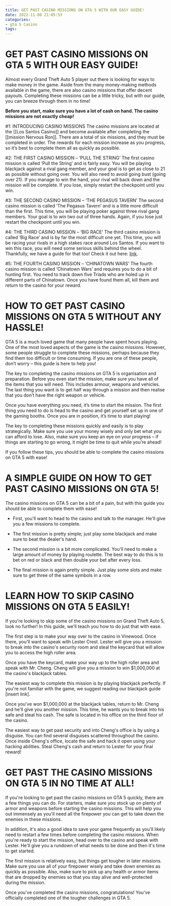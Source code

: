 ```yaml
---
title: GET PAST CASINO MISSIONS ON GTA 5 WITH OUR EASY GUIDE!
date: 2022-11-08 21:05:53
categories:
- gta 5 Casino
tags:
---
```



#  GET PAST CASINO MISSIONS ON GTA 5 WITH OUR EASY GUIDE!

Almost every Grand Theft Auto 5 player out there is looking for ways to make money in the game. Aside from the many money-making methods available in the game, there are also casino missions that offer decent payouts. Completing these missions can be a little tricky, but with our guide, you can breeze through them in no time!

**Before you start, make sure you have a lot of cash on hand. The casino missions are not exactly cheap!**

#1: INTRODUCING CASINO MISSIONS
The casino missions are located at the [[Los Santos Casino]] and become available after completing the [[mission Nervous Ron]]. There are a total of six missions, and they must be completed in order. The rewards for each mission increase as you progress, so it’s best to complete them all as quickly as possible.

#2: THE FIRST CASINO MISSION – ‘PULL THE STRING’
The first casino mission is called ‘Pull the String’ and is fairly easy. You will be playing blackjack against a rival gang member, and your goal is to get as close to 21 as possible without going over. You will also need to avoid going bust (going over 21). If you manage to win the hand, your rival will back down and the mission will be complete. If you lose, simply restart the checkpoint until you win.

#3: THE SECOND CASINO MISSION – ‘THE PEGASUS TAVERN’
The second casino mission is called ‘The Pegasus Tavern’ and is a little more difficult than the first. This time, you will be playing poker against three rival gang members. Your goal is to win two out of three hands. Again, if you lose just restart the checkpoint until you win.

#4: THE THIRD CASINO MISSION – ‘BIG RACE’
The third casino mission is called ‘Big Race’ and is by far the most difficult one yet. This time, you will be racing your rivals in a high stakes race around Los Santos. If you want to win this race, you will need some serious skills behind the wheel. Thankfully, we have a guide for that too! Check it out here: [link](http://www.gtadriveguide.com/big-race-gta-5/).

#5: THE FOURTH CASINO MISSION – ‘CHINATOWN WARS’
The fourth casino mission is called ‘Chinatown Wars’ and requires you to do a bit of hunting first. You need to track down five Triads who are holed up in different parts of Chinatown. Once you have found them all, kill them and return to the casino for your reward.

#  HOW TO GET PAST CASINO MISSIONS ON GTA 5 WITHOUT ANY HASSLE!

GTA 5 is a much loved game that many people have spent hours playing. One of the most loved aspects of the game is the casino missions. However, some people struggle to complete these missions, perhaps because they find them too difficult or time consuming. If you are one of these people, don’t worry – this guide is here to help you!

The key to completing the casino missions on GTA 5 is organisation and preparation. Before you even start the mission, make sure you have all of the items that you will need. This includes armour, weapons and vehicles. The last thing you want is to get half way through a mission and then realise that you don’t have the right weapon or vehicle.

Once you have everything you need, it’s time to start the mission. The first thing you need to do is head to the casino and get yourself set up in one of the gaming booths. Once you are in position, it’s time to start playing!

The key to completing these missions quickly and easily is to play strategically. Make sure you use your money wisely and only bet what you can afford to lose. Also, make sure you keep an eye on your progress – if things are starting to go wrong, it might be time to quit while you’re ahead!

If you follow these tips, you should be able to complete the casino missions on GTA 5 with ease!

#  A SIMPLE GUIDE ON HOW TO GET PAST CASINO MISSIONS ON GTA 5!

The casino missions on GTA 5 can be a bit of a pain, but with this guide you should be able to complete them with ease!

- First, you'll want to head to the casino and talk to the manager. He'll give you a few missions to complete.

- The first mission is pretty simple; just play some blackjack and make sure to beat the dealer's hand.

- The second mission is a bit more complicated. You'll need to make a large amount of money by playing roulette. The best way to do this is to bet on red or black and then double your bet after every loss.

- The final mission is again pretty simple. Just play some slots and make sure to get three of the same symbols in a row.

#  LEARN HOW TO SKIP CASINO MISSIONS ON GTA 5 EASILY! 

If you're looking to skip some of the casino missions on Grand Theft Auto 5, look no further! In this guide, we'll teach you how to do just that with ease.

The first step is to make your way over to the casino in Vinewood. Once there, you'll want to speak with Lester Crest. Lester will give you a mission to break into the casino's security room and steal the keycard that will allow you to access the high roller area.

Once you have the keycard, make your way up to the high roller area and speak with Mr. Cheng. Cheng will give you a mission to win $1,000,000 at the casino's blackjack tables.

The easiest way to complete this mission is by playing blackjack perfectly. If you're not familiar with the game, we suggest reading our blackjack guide [insert link].

Once you've won $1,000,000 at the blackjack tables, return to Mr. Cheng and he'll give you another mission. This time, he wants you to break into his safe and steal his cash. The safe is located in his office on the third floor of the casino.

The easiest way to get past security and into Cheng's office is by using a disguise. You can find several disguises scattered throughout the casino. Once inside Cheng's office, locate the safe and hack it open using your hacking abilities. Steal Cheng's cash and return to Lester for your final reward!

#  GET PAST THE CASINO MISSIONS ON GTA 5 IN NO TIME AT ALL!

If you're looking to get past the casino missions on GTA 5 quickly, there are a few things you can do. For starters, make sure you stock up on plenty of armor and weapons before starting the casino missions. This will help you out immensely as you'll need all the firepower you can get to take down the enemies in these missions.

In addition, it's also a good idea to save your game frequently as you'll likely need to restart a few times before completing the casino missions. When you're ready to start the mission, head over to the casino and speak with Lester. He'll give you a rundown of what needs to be done and then it's time to get started.

The first mission is relatively easy, but things get tougher in later missions. Make sure you use all of your firepower wisely and take down enemies as quickly as possible. Also, make sure to pick up any health or armor items that are dropped by enemies so that you stay alive and well-protected during the mission.

Once you've completed the casino missions, congratulations! You've officially completed one of the tougher challenges in GTA 5.